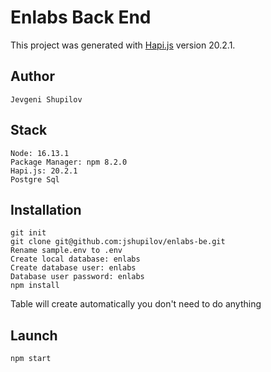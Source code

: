 # Enlabs Back End

This project was generated with  [Hapi.js](https://hapi.dev/) version 20.2.1.
## Author
`Jevgeni Shupilov`

## Stack
```
Node: 16.13.1
Package Manager: npm 8.2.0
Hapi.js: 20.2.1
Postgre Sql
```
## Installation
```
git init
git clone git@github.com:jshupilov/enlabs-be.git
Rename sample.env to .env
Create local database: enlabs
Create database user: enlabs
Database user password: enlabs
npm install
```
Table will create automatically you don't need to do anything

## Launch
`npm start`
